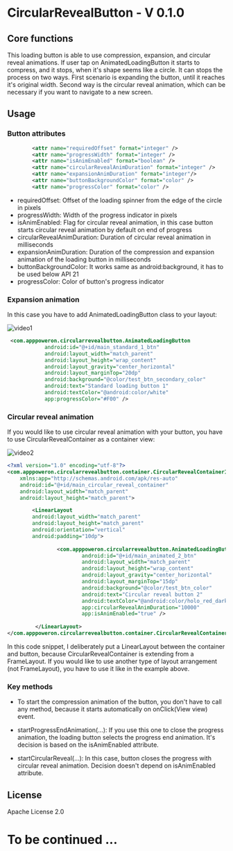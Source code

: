 # CircularRevealButton - V 0.1.0

## Core functions
This loading button is able to use compression, expansion, and circular reveal animations. If user tap on AnimatedLoadingButton it starts to compress, and it stops, when it's shape seems like a circle. It can stops the process on two ways. First scenario is expanding the button, until it reaches it's original width. Second way is the circular reveal animation, which can be necessary if you want to navigate to a new screen. 

## Usage
### Button attributes
```XML
        <attr name="requiredOffset" format="integer" /> 
        <attr name="progressWidth" format="integer" />
        <attr name="isAnimEnabled" format="boolean" />
        <attr name="circularRevealAnimDuration" format="integer" />
        <attr name="expansionAnimDuration" format="integer"/>
        <attr name="buttonBackgroundColor" format="color" />
        <attr name="progressColor" format="color" />
```

- requiredOffset: Offset of the loading spinner from the edge of the circle in pixels
- progressWidth: Width of the progress indicator in pixels
- isAnimEnabled: Flag for circular reveal animation, in this case button starts circular reveal animation by default on end of progress
- circularRevealAnimDuration: Duration of circular reveal animation in milliseconds
- expansionAnimDuration: Duration of the compression and expansion animation of the loading button in milliseconds
- buttonBackgroundColor: It works same as android:background, it has to be used below API 21
- progressColor: Color of button's progress indicator

### Expansion animation
In this case you have to add AnimatedLoadingButton class to your layout:

![video1](https://user-images.githubusercontent.com/36195029/36480272-00b366ec-170c-11e8-8824-f711fce454de.gif)

```XML
 <com.apppoweron.circularrevealbutton.AnimatedLoadingButton
            android:id="@+id/main_standard_1_btn"
            android:layout_width="match_parent"
            android:layout_height="wrap_content"
            android:layout_gravity="center_horizontal"
            android:layout_marginTop="20dp"
            android:background="@color/test_btn_secondary_color"
            android:text="Standard loading button 1"
            android:textColor="@android:color/white"
            app:progressColor="#F00" />
```

### Circular reveal animation
If you would like to use circular reveal animation with your button, you have to use CircularRevealContainer as a container view:

![video2](https://user-images.githubusercontent.com/36195029/36480276-04023c56-170c-11e8-8e11-ad6f3661075c.gif)

```XML
<?xml version="1.0" encoding="utf-8"?>
<com.apppoweron.circularrevealbutton.container.CircularRevealContainerImpl xmlns:android="http://schemas.android.com/apk/res/android"
    xmlns:app="http://schemas.android.com/apk/res-auto"
    android:id="@+id/main_circular_reveal_container"
    android:layout_width="match_parent"
    android:layout_height="match_parent">

        <LinearLayout
        android:layout_width="match_parent"
        android:layout_height="match_parent"
        android:orientation="vertical"
        android:padding="10dp">
        
                <com.apppoweron.circularrevealbutton.AnimatedLoadingButton
                        android:id="@+id/main_animated_2_btn"
                        android:layout_width="match_parent"
                        android:layout_height="wrap_content"
                        android:layout_gravity="center_horizontal"
                        android:layout_marginTop="15dp"
                        android:background="@color/test_btn_color"
                        android:text="Circular reveal button 2"
                        android:textColor="@android:color/holo_red_dark"
                        app:circularRevealAnimDuration="10000"
                        app:isAnimEnabled="true" />
        
         </LinearLayout>
</com.apppoweron.circularrevealbutton.container.CircularRevealContainerImpl>
```
In this code snippet, I deliberately put a LinearLayout between the container and button, because CircularRevealContainer is extending from a FrameLayout. If you would like to use another type of layout arrangement (not FrameLayout), you have to use it like in the example above.

### Key methods
 - To start the compression animation of the button, you don't have to call any method, because it starts automatically on onClick(View view) event.

 - startProgressEndAnimation(...): If you use this one to close the progress animation, the loading button selects the progress end animation. It's decision is based on the isAnimEnabled attribute.
 
 - startCircularReveal(...): In this case, button closes the progress with circular reveal animation. Decision doesn't depend on isAnimEnabled attribute. 

## License
Apache License 2.0

# To be continued ...
